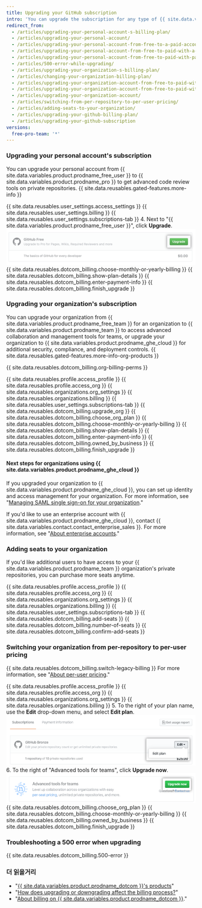 ```yaml
---
title: Upgrading your GitHub subscription
intro: 'You can upgrade the subscription for any type of {{ site.data.variables.product.product_name }} account at any time.'
redirect_from:
  - /articles/upgrading-your-personal-account-s-billing-plan/
  - /articles/upgrading-your-personal-account/
  - /articles/upgrading-your-personal-account-from-free-to-a-paid-account/
  - /articles/upgrading-your-personal-account-from-free-to-paid-with-a-credit-card/
  - /articles/upgrading-your-personal-account-from-free-to-paid-with-paypal/
  - /articles/500-error-while-upgrading/
  - /articles/upgrading-your-organization-s-billing-plan/
  - /articles/changing-your-organization-billing-plan/
  - /articles/upgrading-your-organization-account-from-free-to-paid-with-a-credit-card/
  - /articles/upgrading-your-organization-account-from-free-to-paid-with-paypal/
  - /articles/upgrading-your-organization-account/
  - /articles/switching-from-per-repository-to-per-user-pricing/
  - /articles/adding-seats-to-your-organization/
  - /articles/upgrading-your-github-billing-plan/
  - /articles/upgrading-your-github-subscription
versions:
  free-pro-team: '*'
---
```


### Upgrading your personal account's subscription

You can upgrade your personal account from {{ site.data.variables.product.prodname_free_user }} to {{ site.data.variables.product.prodname_pro }} to get advanced code review tools on private repositories. {{ site.data.reusables.gated-features.more-info }}

{{ site.data.reusables.user_settings.access_settings }}
{{ site.data.reusables.user_settings.billing }}
{{ site.data.reusables.user_settings.subscriptions-tab }}
4. Next to "{{ site.data.variables.product.prodname_free_user }}", click **Upgrade**. ![Upgrade button](/assets/images/help/billing/settings_billing_user_upgrade.png)
{{ site.data.reusables.dotcom_billing.choose-monthly-or-yearly-billing }}
{{ site.data.reusables.dotcom_billing.show-plan-details }}
{{ site.data.reusables.dotcom_billing.enter-payment-info }}
{{ site.data.reusables.dotcom_billing.finish_upgrade }}

### Upgrading your organization's subscription

You can upgrade your organization from {{ site.data.variables.product.prodname_free_team }} for an organization to {{ site.data.variables.product.prodname_team }} to access advanced collaboration and management tools for teams, or upgrade your organization to {{ site.data.variables.product.prodname_ghe_cloud }} for additional security, compliance, and deployment controls. {{ site.data.reusables.gated-features.more-info-org-products }}

{{ site.data.reusables.dotcom_billing.org-billing-perms }}

{{ site.data.reusables.profile.access_profile }}
{{ site.data.reusables.profile.access_org }}
{{ site.data.reusables.organizations.org_settings }}
{{ site.data.reusables.organizations.billing }}
{{ site.data.reusables.user_settings.subscriptions-tab }}
{{ site.data.reusables.dotcom_billing.upgrade_org }}
{{ site.data.reusables.dotcom_billing.choose_org_plan }}
{{ site.data.reusables.dotcom_billing.choose-monthly-or-yearly-billing }}
{{ site.data.reusables.dotcom_billing.show-plan-details }}
{{ site.data.reusables.dotcom_billing.enter-payment-info }}
{{ site.data.reusables.dotcom_billing.owned_by_business }}
{{ site.data.reusables.dotcom_billing.finish_upgrade }}

#### Next steps for organizations using {{ site.data.variables.product.prodname_ghe_cloud }}

If you upgraded your organization to {{ site.data.variables.product.prodname_ghe_cloud }}, you can set up identity and access management for your organization. For more information, see "[Managing SAML single sign-on for your organization](/articles/managing-saml-single-sign-on-for-your-organization)."

If you'd like to use an enterprise account with {{ site.data.variables.product.prodname_ghe_cloud }}, contact {{ site.data.variables.contact.contact_enterprise_sales }}. For more information, see "[About enterprise accounts](/articles/about-enterprise-accounts)."

### Adding seats to your organization

If you'd like additional users to have access to your {{ site.data.variables.product.prodname_team }} organization's private repositories, you can purchase more seats anytime.

{{ site.data.reusables.profile.access_profile }}
{{ site.data.reusables.profile.access_org }}
{{ site.data.reusables.organizations.org_settings }}
{{ site.data.reusables.organizations.billing }}
{{ site.data.reusables.user_settings.subscriptions-tab }}
{{ site.data.reusables.dotcom_billing.add-seats }}
{{ site.data.reusables.dotcom_billing.number-of-seats }}
{{ site.data.reusables.dotcom_billing.confirm-add-seats }}

### Switching your organization from per-repository to per-user pricing

{{ site.data.reusables.dotcom_billing.switch-legacy-billing }} For more information, see "[About per-user pricing](/articles/about-per-user-pricing)."

{{ site.data.reusables.profile.access_profile }}
{{ site.data.reusables.profile.access_org }}
{{ site.data.reusables.organizations.org_settings }}
{{ site.data.reusables.organizations.billing }}
5. To the right of your plan name, use the **Edit** drop-down menu, and select **Edit plan**. ![Edit drop-down menu](/assets/images/help/billing/per-user-upgrade-button.png)
6. To the right of "Advanced tools for teams", click **Upgrade now**. ![Upgrade now button](/assets/images/help/billing/per-user-upgrade-now-button.png)
{{ site.data.reusables.dotcom_billing.choose_org_plan }}
{{ site.data.reusables.dotcom_billing.choose-monthly-or-yearly-billing }}
{{ site.data.reusables.dotcom_billing.owned_by_business }}
{{ site.data.reusables.dotcom_billing.finish_upgrade }}

### Troubleshooting a 500 error when upgrading

{{ site.data.reusables.dotcom_billing.500-error }}

### 더 읽을거리

- "[{{ site.data.variables.product.prodname_dotcom }}'s products](/articles/github-s-products)"
- "[How does upgrading or downgrading affect the billing process?](/articles/how-does-upgrading-or-downgrading-affect-the-billing-process)"
- "[About billing on {{ site.data.variables.product.prodname_dotcom }}](/articles/about-billing-on-github)."
